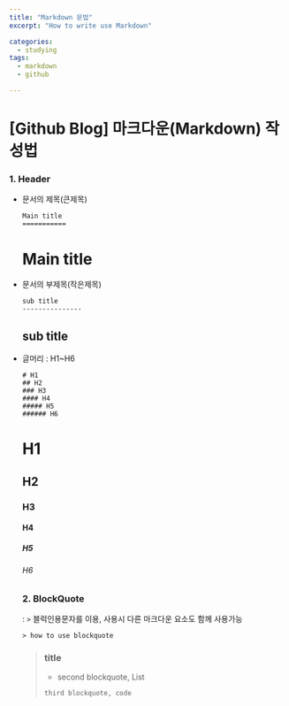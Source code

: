 ```yaml
---
title: "Markdown 문법"
excerpt: "How to write use Markdown"

categories:
  - studying
tags:
  - markdown
  - github

---
```


[Github Blog] 마크다운(Markdown) 작성법
===================================

### 1. Header

* 문서의 제목(큰제목)
  
  ```
  Main title
  ===========
  ```
  
  Main title
  ============
  
* 문서의 부제목(작은제목)
  
   ```
   sub title
   ---------------
   ```
   
   sub title
   ------------
   
* 글머리 : H1~H6

  ```
  # H1
  ## H2
  ### H3
  #### H4
  ##### H5
  ###### H6
  ```
  
  # H1
  ## H2
  ### H3
  #### H4
  ##### H5
  ###### H6
  
  
  
  
  
  ### 2. BlockQuote
  : ```>```  블럭인용문자를 이용, 사용시 다른 마크다운 요소도 함께 사용가능
  
    ```
    > how to use blockquote
    ```
    
    > ### title
    > * second blockquote, List
    > ```
    > third blockquote, code
    > ```
    
  
  











